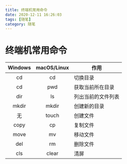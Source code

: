 ```yaml
---
title: 终端机常用命令
date: 2020-12-11 16:26:03
tags: [随笔]
category: 随笔
---
```

# 终端机常用命令

|Windows|macOS/Linux|作用|
|:----:|:------:|------|
|cd|cd|切换目录|
|cd|pwd|获取当前所在目录|
|dir|ls|列出当前的文件列表|
|mkdir|mkdir|创建新的目录|
|无|touch|创建文件|
|copy|cp|复制文件|
|move|mv|移动文件|
|del|rm|删除文件|
|cls|clear|清屏|
